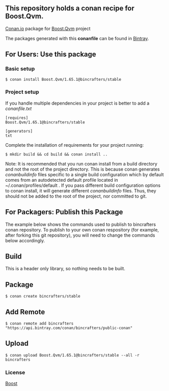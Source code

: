 ## This repository holds a conan recipe for Boost.Qvm.

[Conan.io](https://conan.io) package for [Boost.Qvm](https://github.com/Boostorg/Qvm) project

The packages generated with this **conanfile** can be found in [Bintray](https://bintray.com/bincrafters/public-conan/Boost.Qvm%3Abincrafters).

## For Users: Use this package

### Basic setup

    $ conan install Boost.Qvm/1.65.1@bincrafters/stable

### Project setup

If you handle multiple dependencies in your project is better to add a *conanfile.txt*

    [requires]
    Boost.Qvm/1.65.1@bincrafters/stable

    [generators]
    txt

Complete the installation of requirements for your project running:

    $ mkdir build && cd build && conan install ..
	
Note: It is recommended that you run conan install from a build directory and not the root of the project directory.  This is because conan generates *conanbuildinfo* files specific to a single build configuration which by default comes from an autodetected default profile located in ~/.conan/profiles/default .  If you pass different build configuration options to conan install, it will generate different *conanbuildinfo* files.  Thus, they should not be added to the root of the project, nor committed to git. 

## For Packagers: Publish this Package

The example below shows the commands used to publish to bincrafters conan repository. To publish to your own conan respository (for example, after forking this git repository), you will need to change the commands below accordingly. 

## Build  

This is a header only library, so nothing needs to be built.

## Package 

    $ conan create bincrafters/stable
	
## Add Remote

	$ conan remote add bincrafters "https://api.bintray.com/conan/bincrafters/public-conan"

## Upload

    $ conan upload Boost.Qvm/1.65.1@bincrafters/stable --all -r bincrafters

### License
[Boost](www.boost.org/LICENSE_1_0.txt)
